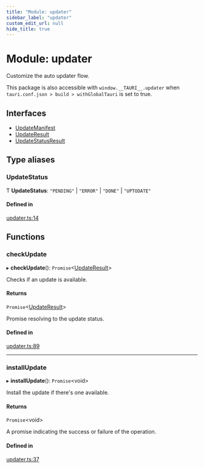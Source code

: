 ```yaml
---
title: "Module: updater"
sidebar_label: "updater"
custom_edit_url: null
hide_title: true
---
```


# Module: updater

Customize the auto updater flow.

This package is also accessible with `window.__TAURI__.updater` when `tauri.conf.json > build > withGlobalTauri` is set to true.

## Interfaces

- [UpdateManifest](../interfaces/updater.updatemanifest.md)
- [UpdateResult](../interfaces/updater.updateresult.md)
- [UpdateStatusResult](../interfaces/updater.updatestatusresult.md)

## Type aliases

### UpdateStatus

Ƭ **UpdateStatus**: ``"PENDING"`` \| ``"ERROR"`` \| ``"DONE"`` \| ``"UPTODATE"``

#### Defined in

[updater.ts:14](https://github.com/tauri-apps/tauri/blob/4bee3a7/tooling/api/src/updater.ts#L14)

## Functions

### checkUpdate

▸ **checkUpdate**(): `Promise`<[UpdateResult](../interfaces/updater.updateresult.md)\>

Checks if an update is available.

#### Returns

`Promise`<[UpdateResult](../interfaces/updater.updateresult.md)\>

Promise resolving to the update status.

#### Defined in

[updater.ts:89](https://github.com/tauri-apps/tauri/blob/4bee3a7/tooling/api/src/updater.ts#L89)

___

### installUpdate

▸ **installUpdate**(): `Promise`<void\>

Install the update if there's one available.

#### Returns

`Promise`<void\>

A promise indicating the success or failure of the operation.

#### Defined in

[updater.ts:37](https://github.com/tauri-apps/tauri/blob/4bee3a7/tooling/api/src/updater.ts#L37)
